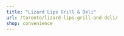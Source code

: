 ```yaml
---
title: "Lizard Lips Grill & Deli"
url: /toronto/lizard-lips-grill-and-deli/
shop: convenience
---
```

